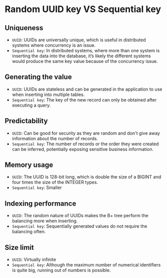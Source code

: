 # Random UUID key VS Sequential key
## Uniqueness
- `UUID`: UUIDs are universally unique, which is useful in distributed systems where concurrency is an issue.
- `Sequential key`: In distributed systems, where more than one system is inserting the data into the database, it’s likely the different systems would produce the same key value because of the concurrency issue.
## Generating the value
- `UUID`: UUIDs are stateless and can be generated in the application to use when inserting into multiple tables.
- `Sequential key`: The key of the new record can only be obtained after executing a query.
## Predictability
- `UUID`: Can be good for security as they are random and don't give away information about the number of records.
- `Sequential key`: The number of records or the order they were created can be inferred, potentially exposing sensitive business information.
## Memory usage
- `UUID`: The UUID is 128-bit long, which is double the size of a BIGINT and four times the size of the INTEGER types.
- `Sequential key`: Smaller
## Indexing performance
- `UUID`: The random nature of UUIDs makes the B+ tree perform the balancing more when inserting.
- `Sequential key`: Sequentially generated values do not require the balancing often.
## Size limit
- `UUID`: Virtually infinite
- `Sequential key`: Although the maximum number of numerical identifiers is quite big, running out of numbers is possible.
